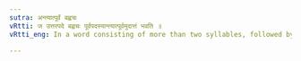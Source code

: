 ```yaml
---
sutra: अन्त्यात्पूर्वं बह्वचः
vRtti: ज उत्तरपदे बह्वचः पूर्वपदस्यान्त्यात्पूर्वमुदात्तं भवति ॥
vRtti_eng: In a word consisting of more than two syllables, followed by ज, the acute falls on the syllable before the last.

---
```


